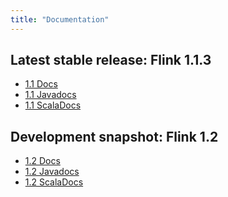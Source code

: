 ```yaml
---
title: "Documentation"
---
```

## Latest stable release: Flink 1.1.3

<ul>
  <li><a href="https://ci.apache.org/projects/flink/flink-docs-release-1.1/" target="_blank">1.1 Docs</a></li>
  <li><a href="https://ci.apache.org/projects/flink/flink-docs-release-1.1/api/java/" target="_blank">1.1 Javadocs</a></li>
  <li><a href="https://ci.apache.org/projects/flink/flink-docs-release-1.1/api/scala/index.html#package" target="_blank">1.1 ScalaDocs</a></li>
</ul>

## Development snapshot: Flink 1.2

<ul>
  <li><a href="https://ci.apache.org/projects/flink/flink-docs-release-1.2/" target="_blank">1.2 Docs</a></li>
  <li><a href="https://ci.apache.org/projects/flink/flink-docs-release-1.2/api/java/" target="_blank">1.2 Javadocs</a></li>
  <li><a href="https://ci.apache.org/projects/flink/flink-docs-release-1.2/api/scala/index.html#package" target="_blank">1.2 ScalaDocs</a></li>
</ul>
